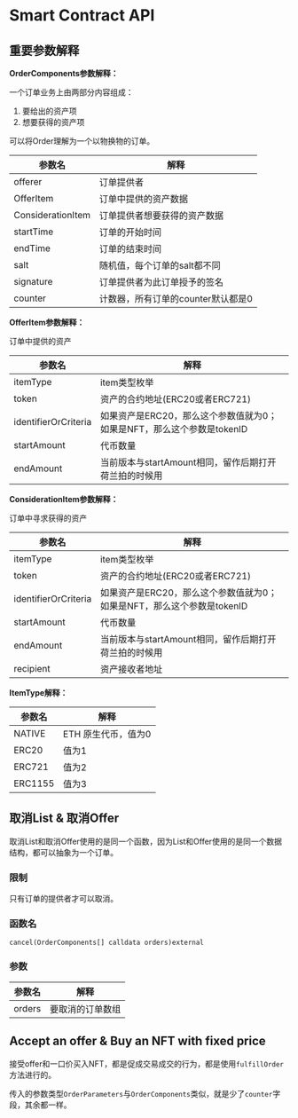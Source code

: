 # Smart Contract API

## 重要参数解释

**OrderComponents参数解释：**

一个订单业务上由两部分内容组成：

1. 要给出的资产项
2. 想要获得的资产项

可以将Order理解为一个以物换物的订单。

|参数名|解释|
|---|---|
|offerer|订单提供者|
|OfferItem|订单中提供的资产数据|
|ConsiderationItem|订单提供者想要获得的资产数据|
|startTime|订单的开始时间|
|endTime|订单的结束时间|
|salt|随机值，每个订单的salt都不同|
|signature|订单提供者为此订单授予的签名|
|counter|计数器，所有订单的counter默认都是0|
    
**OfferItem参数解释：**

订单中提供的资产

|参数名|解释|
|---|---|
|itemType|item类型枚举|
|token|资产的合约地址(ERC20或者ERC721)|
|identifierOrCriteria|如果资产是ERC20，那么这个参数值就为0；如果是NFT，那么这个参数是tokenID|
|startAmount|代币数量|
|endAmount|当前版本与startAmount相同，留作后期打开荷兰拍的时候用|

**ConsiderationItem参数解释：**

订单中寻求获得的资产

|参数名|解释|
|---|---|
|itemType|item类型枚举|
|token|资产的合约地址(ERC20或者ERC721)|
|identifierOrCriteria|如果资产是ERC20，那么这个参数值就为0；如果是NFT，那么这个参数是tokenID|
|startAmount|代币数量|
|endAmount|当前版本与startAmount相同，留作后期打开荷兰拍的时候用|
|recipient|资产接收者地址|

**ItemType解释：**

|参数名|解释|
|---|---|
|NATIVE|ETH 原生代币，值为0|
|ERC20|值为1|
|ERC721|值为2|
|ERC1155|值为3|

## 取消List & 取消Offer

取消List和取消Offer使用的是同一个函数，因为List和Offer使用的是同一个数据结构，都可以抽象为一个订单。

### 限制

只有订单的提供者才可以取消。

### 函数名

```
cancel(OrderComponents[] calldata orders)external
```

### 参数

|参数名|解释|
|---|---|
|orders|要取消的订单数组|

## Accept an offer & Buy an NFT with fixed price

接受offer和一口价买入NFT，都是促成交易成交的行为，都是使用`fulfillOrder`方法进行的。

传入的参数类型`OrderParameters`与`OrderComponents`类似，就是少了`counter`字段，其余都一样。
